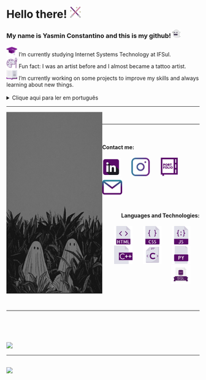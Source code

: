 <h1 color="#5A0B69"> Hello there! <img src="icons/lightsaber.png" width="30"/></h1>
<div>
  <h3 color="#E0E0E9"> My name is Yasmin Constantino and this is my github!  <img src="icons/ghost (4).png" width="22"/></h3>
</div>

  <div padding="30">
    <img src="icons/mortarboard.png" width="28"/>  I’m currently studying Internet Systems Technology at IFSul.
    <br>
    <img src="icons/palette.png" width="28"/>  Fun fact: I was an artist before and I almost became a tattoo artist.
    <br>
    <img src="icons/book.png" width="28"/>  I’m currently working on some projects to improve my skills and always learning about new things.
    <br>
  </div>

<br>

<section>
  <details>
    <summary>Clique aqui para ler em português</summary>
    <br>
    <p>Atualmente estou cursando Sistemas para Internet no IFSul.</p>
    <p>Fato engraçado: Eu era uma artista, quase me tornei uma tatuadora.</p>
    <p>Estou sempre trabalhando em projetos para praticar meus conhecimentos e habilidades,a lém de estar sempre aprendendo coisas novas.</p>
  </details>
</section>
  <hr>
  
  <section>
  <div>
  <img src="Ghost Wallpaper.jpeg" width="250" align="left">
  <br>
  <hr>
  <br>
  <h4> Contact me:</h4>
    
  <div align="left">
      <a href="https://www.linkedin.com/in/yasmin-constantino/"><img src="icons/linkedin (2).png" width="48"/></a>
        &#8287;&#8287;&#8287;&#8287;&#8287;
      <a href="https://www.instagram.com/the.yasminconstantino/"><img src="icons/instagram (1).png" width="48"/></a>
        &#8287;&#8287;&#8287;&#8287;&#8287;
      <a href="https://yasminconstantino.github.io/Portfolio/"><img src="icons/portfolio (1).png" width="48"/></a>
        &#8287;&#8287;&#8287;&#8287;&#8287;
      <a href='mailto:theyasminconstantino@gmail.com'><img src="icons/email (1).png" width="52"/></a>
        &#8287;&#8287;&#8287;&#8287;&#8287;
  </div>
    
  <br>
  <div align="right">
      <h4> Languages and Technologies:</h4>
      <img src="icons/html (3).png" width="48"/>
      &#8287;&#8287;&#8287;&#8287;&#8287;
      <img src="icons/css (1).png" width="48"/>
      &#8287;&#8287;&#8287;&#8287;&#8287;
      <img src="icons/javascript.png" width="48"/>
      &#8287;&#8287;&#8287;&#8287;&#8287;
      <img src="icons/c.png" width="48"/>
      &#8287;&#8287;&#8287;&#8287;&#8287;
      <img src="icons/c-.png" width="48"/>
      &#8287;&#8287;&#8287;&#8287;&#8287;
      <img src="icons/python-file.png" width="48"/>
      &#8287;&#8287;&#8287;&#8287;&#8287;
      <img src="icons/sql64.png" width="50"/>
      &#8287;&#8287;&#8287;&#8287;&#8287;
    
  </div>
  </div>
</section>
<br>
<br>
<br>
<hr>
<br>
<br>
<br>


<section>
<div>
<a href="https://github.com/yasminconstantino">
  <br>
  <img loading="lazy" height="180em" src="https://github-readme-stats.vercel.app/api/top-langs/?username=yasminconstantino&layout=compact&langs_count=7&theme=dracula"/>
  <hr>
  <br>
<img loading="lazy"  height="180em" src="https://github-readme-stats.vercel.app/api?username=yasminconstantino&show_icons=true&theme=dracula&include_all_commits=true&count_private=true"/>
</div>
</section>
